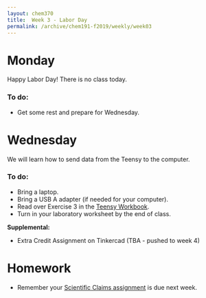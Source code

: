 ```yaml
---
layout: chem370
title:  Week 3 - Labor Day
permalink: /archive/chem191-f2019/weekly/week03
---
```


# Monday

Happy Labor Day! There is no class today.

### To do:
- Get some rest and prepare for Wednesday.

# Wednesday

We will learn how to send data from the Teensy to the computer.

### To do:
- Bring a laptop.
- Bring a USB A adapter (if needed for your computer).
- Read over Exercise 3 in the [Teensy Workbook](https://archive/chem191-f2019.github.io/workbook).
- Turn in your laboratory worksheet by the end of class.

**Supplemental:**
  - Extra Credit Assignment on Tinkercad (TBA - pushed to week 4)

# Homework

- Remember your [Scientific Claims assignment](https://alphonse.github.io/archive/chem191-f2019/assignments/scientific-claims) is due next week.
